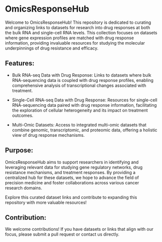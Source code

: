 # OmicsResponseHub

Welcome to OmicsResponseHub! This repository is dedicated to curating and organizing links to datasets for research into drug responses at both the bulk RNA and single-cell RNA levels. This collection focuses on datasets where gene expression profiles are matched with drug response information, providing invaluable resources for studying the molecular underpinnings of drug resistance and efficacy.

## Features:
- Bulk RNA-seq Data with Drug Response: Links to datasets where bulk RNA-sequencing data is coupled with drug response profiles, enabling comprehensive analysis of transcriptional changes associated with treatment.

- Single-Cell RNA-seq Data with Drug Response: Resources for single-cell RNA-sequencing data paired with drug response information, facilitating the exploration of cellular heterogeneity and its impact on treatment outcomes.

- Multi-Omic Datasets: Access to integrated multi-omic datasets that combine genomic, transcriptomic, and proteomic data, offering a holistic view of drug response mechanisms.

## Purpose:

OmicsResponseHub aims to support researchers in identifying and leveraging relevant data for studying gene regulatory networks, drug resistance mechanisms, and treatment responses. By providing a centralized hub for these datasets, we hope to advance the field of precision medicine and foster collaborations across various cancer research domains.

Explore this curated dataset links and contribute to expanding this repository with more valuable resources!

## Contribution:

We welcome contributions! If you have datasets or links that align with our focus, please submit a pull request or contact us directly.

